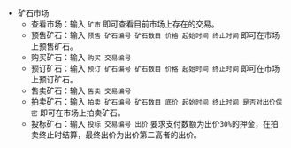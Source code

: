 - 矿石市场 
    - 查看市场：输入 `矿市` 即可查看目前市场上存在的交易。
    - 预售矿石：输入 `预售 矿石编号 矿石数目 价格 起始时间 终止时间` 即可在市场上预售矿石。
    - 购买矿石：输入 `购买 交易编号`
    - 预订矿石：输入 `预订 矿石编号 矿石数目 价格 起始时间 终止时间` 即可在市场上预订矿石。
    - 售卖矿石：输入 `售卖 交易编号`
    - 拍卖矿石：输入 `拍卖 矿石编号 矿石数目 底价 起始时间 终止时间 是否对出价保密` 即可在市场上拍卖矿石。
    - 投标矿石：输入 `投标 交易编号 出价` 要求支付数额为出价`30%`的押金，在拍卖终止时结算，最终出价为出价第二高者的出价。
